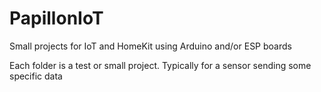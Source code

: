 # PapillonIoT
Small projects for IoT and HomeKit using Arduino and/or ESP boards

Each folder is a test or small project. Typically for a sensor sending some specific data
